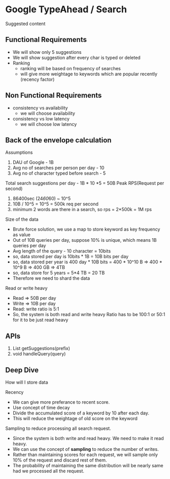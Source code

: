 # Google TypeAhead / Search
Suggested content
## Functional Requirements
- We will show only 5 suggestions
- We will show suggestion after every char is typed or deleted
- Ranking
  - ranking will be based on frequency of searches
  - will give more weightage to keywords which are popular recently (recency factor)
    
## Non Functional Requirements
- consistency vs availability
  - we will choose availability
- consistency vs low latency
  - we will choose low latency

## Back of the envelope calculation
Assumptions
1. DAU of Google - 1B
2. Avg no of searches per person per day - 10
3. Avg no of character typed before search - 5

Total search suggestions per day - 1B * 10 *5 = 50B
Peak RPS(Request per second) 
1. 86400sec (24*60*60) ~ 10^5
2. 10B / 10^5 = 10^5 = 500k req per second
3. minimum 2 words are there in a search, so rps = 2*500k = 1M rps

Size of the data
- Brute force solution, we use a map to store keyword as key frequency as value
- Out of 10B queries per day, suppose 10% is unique, which means 1B queries per day
- Avg length of the query - 10 character = 10bits
- so, data stored per day is 10bits * 1B = 10B bits per day
- so, data stored per year is 400 day * 10B bits = 400 * 10^10 B => 400 * 10^9 B => 400 GB => 4TB
- so, data store for 5 years = 5*4 TB = 20 TB
- Therefore we need to shard the data

Read or write heavy
- Read => 50B per day
- Write => 10B per day
- Read: write ratio is 5:1
- So, the system is both read and write heavy
Ratio has to be 100:1 or 50:1 for it to be just read heavy


## APIs
1. List<Suggestions> getSuggestions(prefix)
2. void handleQuery(query)

## Deep Dive

How will I store data

Recency
- We can give more preferance to recent score.
- Use concept of time decay
- Divide the accumulated score of a keyword by 10 after each day.
- This will reduce the weightage of old score on the keyword

Sampling to reduce processing all search request.
- Since the system is both write and read heavy. We need to make it read heavy.
- We can use the concept of <b>sampling</b> to reduce the number of writes.
- Rather than maintaining scores for each request, we will sample only 10% of the request and discard rest of them.
- The probability of maintaining the same distribution will be nearly same had we processed all the request.
